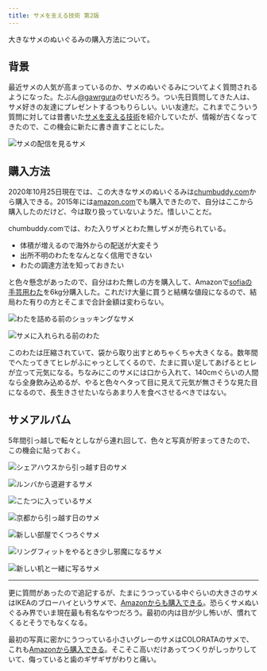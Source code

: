 ```yaml
---
title: サメを支える技術 第2版
---
```


大きなサメのぬいぐるみの購入方法について。

## 背景

最近サメの人気が高まっているのか、サメのぬいぐるみについてよく質問されるようになった。たぶん[@gawrgura](https://twitter.com/gawrgura)のせいだろう。つい先日質問してきた人は、サメ好きの友達にプレゼントするつもりらしい。いい友達だ。これまでこういう質問に対しては昔書いた[サメを支える技術](/articles/2016-11-22-h)を紹介していたが、情報が古くなってきたので、この機会に新たに書き直すことにした。

![](https://i.imgur.com/FZsu8noh.jpg "サメの配信を見るサメ")

## 購入方法

2020年10月25日現在では、この大きなサメのぬいぐるみは[chumbuddy.com](https://www.chumbuddy.com/)から購入できる。2015年には[amazon.com](https://www.amazon.com/gp/product/B00KDKTWZG/)でも購入できたので、自分はここから購入したのだけど、今は取り扱っていないようだ。惜しいことだ。

chumbuddy.comでは、わた入りザメとわた無しザメが売られている。

- 体積が増えるので海外からの配送が大変そう
- 出所不明のわたをなんとなく信用できない
- わたの調達方法を知っておきたい

と色々懸念があったので、自分はわた無しの方を購入して、Amazonで[sofiaの手芸用わた](https://www.amazon.co.jp/dp/B007RSKAZ8)を6kg分購入した。これだけ大量に買うと結構な値段になるので、結局わた有りの方とそこまで合計金額は変わらない。

![](https://i.imgur.com/IDXt4W5h.jpg "わたを詰める前のショッキングなサメ")

![](https://i.imgur.com/ymCUWUyh.jpg "サメに入れられる前のわた")

このわたは圧縮されていて、袋から取り出すとめちゃくちゃ大きくなる。数年間でへたってきてヒレがふにゃっとしてくるので、たまに買い足してあげるとヒレが立って元気になる。ちなみにこのサメには口から入れて、140cmぐらいの人間なら全身飲み込めるが、やると色々ヘタって目に見えて元気が無さそうな見た目になるので、長生きさせたいならあまり人を食べさせるべきではない。

## サメアルバム

5年間引っ越しで転々としながら連れ回して、色々と写真が貯まってきたので、この機会に貼っておく。

![](https://i.imgur.com/1jqiOkGh.jpg "シェアハウスから引っ越す日のサメ")

![](https://i.imgur.com/h3DofEwh.jpg "ルンバから退避するサメ")

![](https://i.imgur.com/x4vLyhjh.jpg "こたつに入っているサメ")

![](https://i.imgur.com/smgrUUFh.jpg "京都から引っ越す日のサメ")

![](https://i.imgur.com/01sy32Nh.jpg "新しい部屋でくつろぐサメ")

![](https://i.imgur.com/a7lqZU0h.jpg "リングフィットをやるとき少し邪魔になるサメ")

![](https://i.imgur.com/bQ6GBJqh.jpg "新しい机と一緒に写るサメ")

---

更に質問があったので追記するが、たまにうつっている中ぐらいの大きさのサメはIKEAのブローハイというサメで、[Amazonからも購入できる](https://www.amazon.co.jp/dp/B00IC60G62)。恐らくサメぬいぐるみ界でいま現在最も有名なやつだろう。最初の内は目が少し怖いが、慣れてくるとそうでもなくなる。

最初の写真に密かにうつっている小さいグレーのサメはCOLORATAのサメで、これも[Amazonから購入できる](https://www.amazon.co.jp/dp/B00GRQ9X5Y)。そこそこ高いだけあってつくりがしっかりしていて、侮っていると歯のギザギザがわりと痛い。
